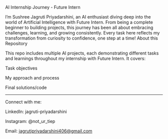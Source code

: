 AI Internship Journey - Future Intern

I’m Sushree Jagruti Priyadarshini, an AI enthusiast diving deep into the world of Artificial Intelligence with Future Intern. From being a complete beginner to building projects, this journey has been all about embracing challenges, learning, and growing consistently. Every task here reflects my transformation from curiosity to confidence, one step at a time!
About this Repository

This repo includes multiple AI projects, each demonstrating different tasks and learnings throughout my internship with Future Intern. It covers:

Task objectives

My approach and process

Final solutions/code



---

Connect with me:

LinkedIn: jagruti-priyadarshini

Instagram: @not_ur_tiep

Email: jagrutipriyadarshini406@gmail.com
